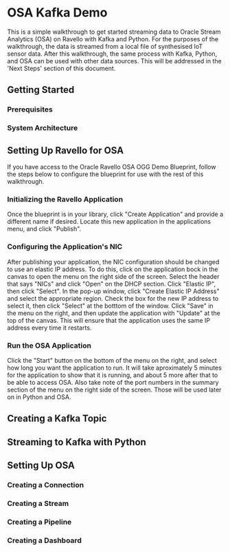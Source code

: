 # OSA Kafka Demo
This is a simple walkthrough to get started streaming data to Oracle Stream Analytics (OSA) on Ravello with Kafka and Python.  For the purposes of the walkthrough, the data is streamed from a local file of synthesised IoT sensor data.  After this walkthrough, the same process with Kafka, Python, and OSA can be used with other data sources.  This will be addressed in the 'Next Steps' section of this document.

## Getting Started

### Prerequisites

### System Architecture

## Setting Up Ravello for OSA
If you have access to the Oracle Ravello OSA OGG Demo Blueprint, follow the steps below to configure the blueprint for use with the rest of this walkthrough.

### Initializing the Ravello Application
Once the blueprint is in your library, click "Create Application" and provide a different name if desired.  Locate this new application in the applications menu, and click "Publish".  

### Configuring the Application's NIC
After publishing your application, the NIC configuration should be changed to use an elastic IP address.  To do this, click on the application bock in the canvas to open the menu on the right side of the screen.  Select the header that says "NICs" and click "Open" on the DHCP section.  Click "Elastic IP", then click "Select".  In the pop-up window, click "Create Elastic IP Address" and select the appropriate region.  Check the box for the new IP address to select it, then click "Select" at the botttom of the window.  Click "Save" in the menu on the right, and then update the application with "Update" at the top of the canvas.  This will ensure that the application uses the same IP address every time it restarts.

### Run the OSA Application
Click the "Start" button on the bottom of the menu on the right, and select how long you want the application to run.  It will take aproximately 5 minutes for the application to show that it is running, and about 5 more after that to be able to access OSA.  Also take note of the port numbers in the summary section of the menu on the right side of the screen.  Those will be used later on in Python and OSA.

## Creating a Kafka Topic

## Streaming to Kafka with Python

## Setting Up OSA

### Creating a Connection

### Creating a Stream

### Creating a Pipeline

### Creating a Dashboard